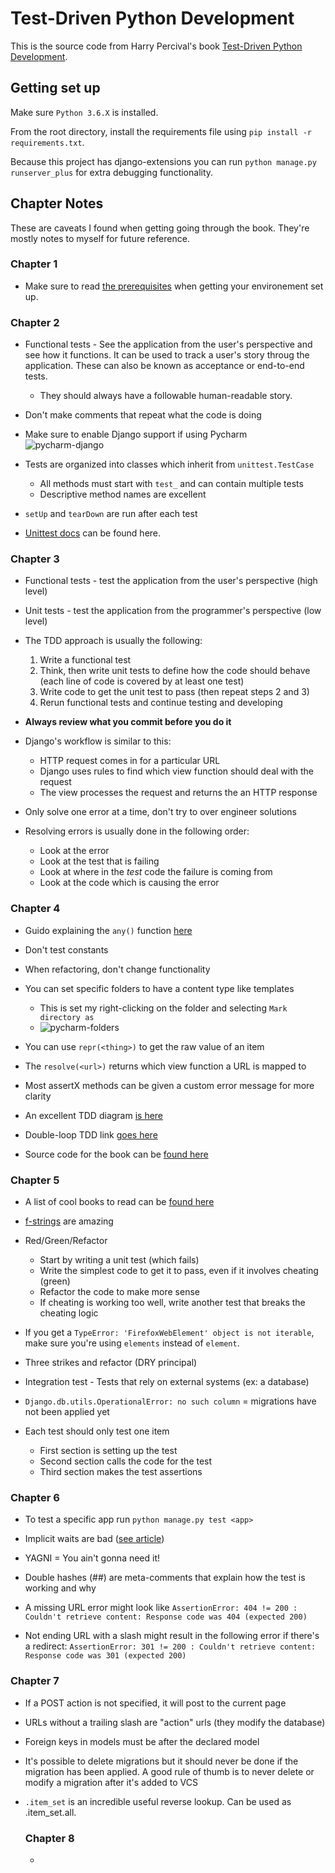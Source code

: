 # Test-Driven Python Development

This is the source code from Harry Percival's book [Test-Driven Python Development](https://www.obeythetestinggoat.com/).

## Getting set up

Make sure `Python 3.6.X` is installed.

From the root directory, install the requirements file using `pip install -r requirements.txt`.

Because this project has django-extensions you can run `python manage.py runserver_plus` for extra debugging functionality.

## Chapter Notes

These are caveats I found when getting going through the book. They're mostly notes to myself for future reference.

### Chapter 1

- Make sure to read [the prerequisites](https://www.obeythetestinggoat.com/book/pre-requisite-installations.html) when getting your environement set up.

### Chapter 2

- Functional tests - See the application from the user's perspective and see how it functions. It can be used to track
a user's story  throug the application. These can also be known as acceptance or end-to-end tests.
  - They should always have a followable human-readable story.
  
- Don't make comments that repeat what the code is doing

- Make sure to enable Django support if using Pycharm ![pycharm-django](docs/pycharm-enable-django.png)

- Tests are organized into classes which inherit from `unittest.TestCase`
  - All methods must start with `test_` and can contain multiple tests
  - Descriptive method names are excellent
  
 - `setUp` and `tearDown` are run after each test
 
 - [Unittest docs](https://docs.python.org/3/library/unittest.html) can be found here.
 
### Chapter 3

- Functional tests - test the application from the user's perspective (high level)

- Unit tests - test the application from the programmer's perspective (low level)

- The TDD approach is usually the following:
  1. Write a functional test
  2. Think, then write unit tests to define how the code should behave (each line of code is covered by at least one test)
  3. Write code to get the unit test to pass (then repeat steps 2 and 3)
  4. Rerun functional tests and continue testing and developing

- **Always review what you commit before you do it**

- Django's workflow is similar to this:
  - HTTP request comes in for a particular URL
  - Django uses rules to find which view function should deal with the request
  - The view processes the request and returns the an HTTP response
  
- Only solve one error at a time, don't try to over engineer solutions

- Resolving errors is usually done in the following order:
  - Look at the error
  - Look at the test that is failing
  - Look at where in the *test* code the failure is coming from
  - Look at the code which is causing the error

### Chapter 4

- Guido explaining the `any()` function [here](https://bit.ly/1iXxD18)

- Don't test constants

- When refactoring, don't change functionality

- You can set specific folders to have a content type like templates
  - This is set my right-clicking on the folder and selecting `Mark directory as`
  - ![pycharm-folders](docs/pycharm-mark-templates.png)
  
- You can use `repr(<thing>)` to get the raw value of an item

- The `resolve(<url>)` returns which view function a URL is mapped to

- Most assertX methods can be given a custom error message for more clarity

- An excellent TDD diagram [is here](https://www.obeythetestinggoat.com/book/chapter_philosophy_and_refactoring.html#simple-TDD-diagram)

- Double-loop TDD link [goes here](https://bit.ly/1iXzoLR)

- Source code for the book can be [found here](https://github.com/hjwp/book-example/)

### Chapter 5

- A list of cool books to read can be [found here](https://www.obeythetestinggoat.com/book/bibliography.html#seceng)

- [f-strings](https://docs.python.org/3/whatsnew/3.6.html#pep-498-formatted-string-literals) are amazing

- Red/Green/Refactor
  - Start by writing a unit test (which fails)
  - Write the simplest code to get it to pass, even if it involves cheating (green)
  - Refactor the code to make more sense
  - If cheating is working too well, write another test that breaks the cheating logic

- If you get a `TypeError: 'FirefoxWebElement' object is not iterable`, make sure you're using `elements` instead of `element`.

- Three strikes and refactor (DRY principal)

- Integration test - Tests that rely on external systems (ex: a database)

- `Django.db.utils.OperationalError: no such column` = migrations have not been applied yet

- Each test should only test one item
  - First section is setting up the test
  - Second section calls the code for the test
  - Third section makes the test assertions
  
### Chapter 6

- To test a specific app run `python manage.py test <app>`

- Implicit waits are bad ([see article](https://martinfowler.com/articles/nonDeterminism.html))

- YAGNI = You ain't gonna need it!

- Double hashes (##) are meta-comments that explain how the test is working and why

- A missing URL error might look like `AssertionError: 404 != 200 : Couldn't retrieve content: Response code was 404 (expected 200)`

- Not ending URL with a slash might result in the following error if there's a redirect: `AssertionError: 301 != 200 : Couldn't retrieve content: Response code was 301 (expected 200)`

### Chapter 7

- If a POST action is not specified, it will post to the current page

- URLs without a trailing slash are "action" urls (they modify the database)

- Foreign keys in models must be after the declared model

- It's possible to delete migrations but it should never be done if the migration has been applied. A good rule of thumb is to never delete or modify a migration after it's added to VCS

- `.item_set` is an incredible useful reverse lookup. Can be used as <object>.item_set.all.

### Chapter 8

- 
